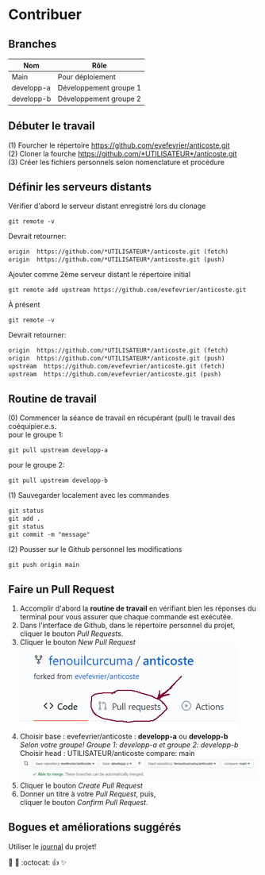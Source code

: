 # Contribuer

## Branches
Nom | Rôle 
--- | ---
Main | Pour déploiement
developp-a  | Développement groupe 1
developp-b | Développement groupe 2

## Débuter le travail
(1) Fourcher le répertoire https://github.com/evefevrier/anticoste.git  
(2) Cloner la fourche https://github.com/*UTILISATEUR*/anticoste.git  
(3) Créer les fichiers personnels selon nomenclature et procédure  


## Définir les serveurs distants
Vérifier d'abord le serveur distant enregistré lors du clonage
``` 
git remote -v 
```
Devrait retourner:
``` 
origin  https://github.com/*UTILISATEUR*/anticoste.git (fetch)
origin  https://github.com/*UTILISATEUR*/anticoste.git (push)
``` 
Ajouter comme 2ème serveur distant le répertoire initial
``` 
git remote add upstream https://github.com/evefevrier/anticoste.git
``` 
À présent
``` 
git remote -v 
```
Devrait retourner:
``` 
origin  https://github.com/*UTILISATEUR*/anticoste.git (fetch)
origin  https://github.com/*UTILISATEUR*/anticoste.git (push)
upstream  https://github.com/evefevrier/anticoste.git (fetch)
upstream  https://github.com/evefevrier/anticoste.git (push)
``` 

## Routine de travail
(0) Commencer la séance de travail en récupérant (pull) le travail des coéquipier.e.s.  
pour le groupe 1:
``` 
git pull upstream developp-a
``` 
pour le groupe 2:
``` 
git pull upstream developp-b
```
(1) Sauvegarder localement avec les commandes
``` 
git status  
git add .  
git status  
git commit -m "message"  
```
(2) Pousser sur le Github personnel les modifications
``` 
git push origin main
```


## Faire un Pull Request 
1.	Accomplir d'abord la __routine de travail__ en vérifiant bien les réponses du terminal pour vous assurer que chaque commande est exécutée.  
2.	Dans l'interface de Github, dans le répertoire personnel du projet, cliquer le bouton *Pull Requests*.
3.	Cliquer le bouton *New Pull Request*  
      ![capture-ecran-01](./01-cliquer-btn-pull-request.png)  
4.	Choisir base : evefevrier/anticoste : __developp-a__ ou __developp-b__     
      *Selon votre groupe! Groupe 1: developp-a et groupe 2: developp-b*  
      Choisir head : UTILISATEUR/anticoste compare: main  
      ![capture-ecran-01](./02-choisir-base-et-head.png)  
5.	Cliquer le bouton *Create Pull Request*
6.	Donner un titre à votre *Pull Request*, puis,  
      cliquer le bouton *Confirm Pull Request*.



## Bogues et améliorations suggérés
Utiliser le [journal](http://github.com/evefevrier/anticoste/issues) du projet!

:rocket: :metal: :octocat: :+1: :sparkles:


 